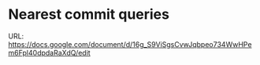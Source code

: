 # Nearest commit queries

URL: https://docs.google.com/document/d/16g_S9ViSgsCvwJqbpeo734WwHPem6Fpl40dpdaRaXdQ/edit
